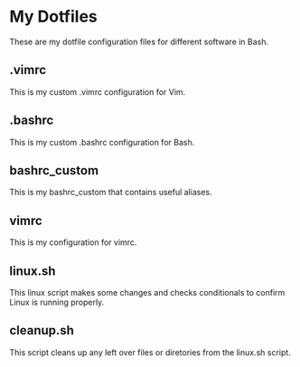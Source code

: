 # My Dotfiles
These are my dotfile configuration files for different software in Bash.
## .vimrc
This is my custom .vimrc configuration for Vim.
## .bashrc
This is my custom .bashrc configuration for Bash.
## bashrc_custom
This is my bashrc_custom that contains useful aliases.
## vimrc
This is my configuration for vimrc.
## linux.sh
This linux script makes some changes and checks conditionals to confirm Linux is running properly.
## cleanup.sh
This script cleans up any left over files or diretories from the linux.sh script.
